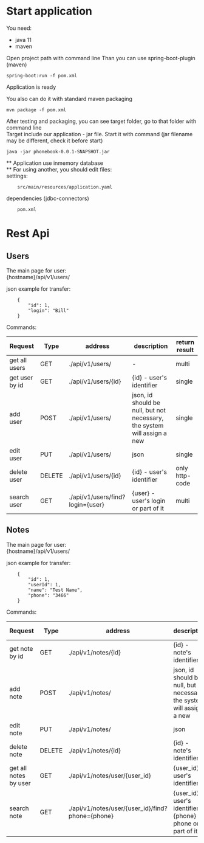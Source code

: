 # Start application
You need:  
- java 11
- maven

Open project path with command line
Than you can use spring-boot-plugin (maven)
````
spring-boot:run -f pom.xml
````
Application is ready

You also can do it with standard maven packaging
````
mvn package -f pom.xml
````
After testing and packaging, you can see target folder, go to that folder with command line  
Target include our application - jar file.
Start it with command (jar filename may be different, check it before start)
````
java -jar phonebook-0.0.1-SNAPSHOT.jar
````

** Application use inmemory database  
** For using another, you should edit files:  
settings:
````
    src/main/resources/application.yaml
````
dependencies (jdbc-connectors)  
````
    pom.xml
````
# Rest Api

## Users
The main page for user:  
{hostname}/api/v1/users/

json example for transfer:
````
    {
        "id": 1,
        "login": "Bill"
    }
````
Commands:

Request | Type | address | description | return result
--- | ---  | --- | ---  | ---
get all users | GET | ./api/v1/users/ | - | multi
get user by id | GET | ./api/v1/users/{id} | {id} - user's identifier | single
add user |  POST | ./api/v1/users/ | json, id should be null, but not necessary, the system will assign a new | single
edit user | PUT | ./api/v1/users/ | json | single
delete user | DELETE | ./api/v1/users/{id} | {id} - user's identifier | only http-code
search user | GET | ./api/v1/users/find?login={user} | {user} - user's login or part of it | multi

## Notes
The main page for user:  
{hostname}/api/v1/users/

json example for transfer:
````
    {
        "id": 1,
        "userId": 1,
        "name": "Test Name",
        "phone": "3466"
    }
````
Commands:

Request | Type | address | description | return result
--- | ---  | --- | ---  | ---
get note by id | GET | ./api/v1/notes/{id} | {id} - note's identifier | single
add note |  POST | ./api/v1/notes/ | json, id should be null, but not necessary, the system will assign a new | single
edit note | PUT | ./api/v1/notes/ | json | single
delete note | DELETE | ./api/v1/notes/{id} | {id} - note's identifier | only http-code
get all notes by user | GET | ./api/v1/notes/user/{user_id} | {user_id} - user's identifier  | multi
search note | GET | ./api/v1/notes/user/{user_id}/find?phone={phone} | {user_id} - user's identifier, {phone} - phone or part of it | multi

